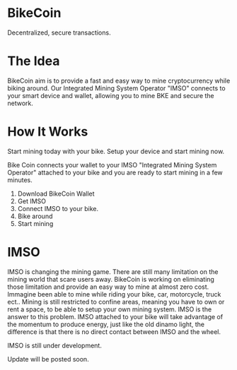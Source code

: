# BikeCoin
Decentralized, secure transactions.

# The Idea

BikeCoin aim is to provide a fast and easy way to mine cryptocurrency while biking around.
Our Integrated Mining System Operator "IMSO" connects to your smart device and wallet, allowing you to mine BKE and secure the network. 

# How It Works

Start mining today with your bike. Setup your device and start mining now.

Bike Coin connects your wallet to your IMSO "Integrated Mining System Operator" attached to your bike and you are ready to start mining in a few minutes. 

1. Download BikeCoin Wallet 
2. Get IMSO 
3. Connect IMSO to your bike. 
4. Bike around
5. Start mining 

# IMSO

IMSO is changing the mining game. There are still many limitation on the mining world that scare users away. BikeCoin is working on eliminating those limitation and provide an easy way to mine at almost zero cost. 
Immagine been able to mine while riding your bike, car, motorcycle, truck ect..
Mining is still restricted to confine areas, meaning you have to own or rent a space, to be able to setup your own mining system. 
IMSO is the answer to this problem.  IMSO attached to your bike will take advantage of the momentum to produce energy, just like the old dinamo light, the difference is that there is no direct contact between IMSO and the wheel.

IMSO is still under development.
 
Update will be posted soon. 
